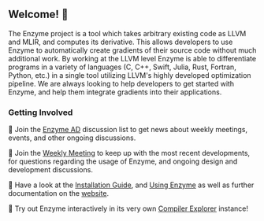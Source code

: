 ## Welcome! 👋

The Enzyme project is a tool which takes arbitrary existing code as LLVM and MLIR, and computes its derivative. This allows developers to use Enzyme to automatically create gradients of their source code without much additional work. By working at the LLVM level Enzyme is able to differentiate programs in a variety of languages (C, C++, Swift, Julia, Rust, Fortran, Python, etc.) in a single tool utilizing LLVM's highly developed optimization pipeline. We are always looking to help developers to get started with Enzyme, and help them integrate gradients into their applications.

### Getting Involved

📣 Join the [Enzyme AD](https://groups.google.com/d/forum/enzyme-dev) discussion list to get news about weekly meetings, events, and other ongoing discussions.

💬 Join the [Weekly Meeting](https://mit.zoom.us/j/96000853439) to keep up with the most recent developments, for questions regarding the usage of Enzyme, and ongoing design and development discussions.

🚀 Have a look at the [Installation Guide](https://enzyme.mit.edu/Installation/), and [Using Enzyme](https://enzyme.mit.edu/getting_started/UsingEnzyme/) as well as further documentation on the [website](https://enzyme.mit.edu).

🤖 Try out Enzyme interactively in its very own [Compiler Explorer](https://enzyme.mit.edu/explorer) instance!
